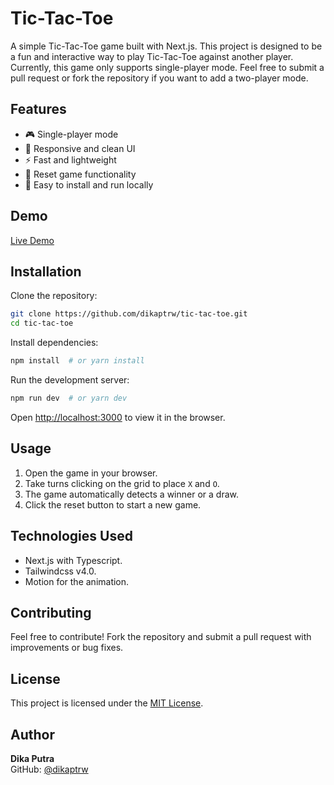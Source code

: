 # Tic-Tac-Toe

A simple Tic-Tac-Toe game built with Next.js. This project is designed to be a fun and interactive way to play Tic-Tac-Toe against another player. Currently, this game only supports single-player mode. Feel free to submit a pull request or fork the repository if you want to add a two-player mode.

## Features

- 🎮 Single-player mode
- 🎨 Responsive and clean UI
- ⚡ Fast and lightweight
- 🔄 Reset game functionality
- 🚀 Easy to install and run locally

## Demo

[Live Demo](https://tic-tac-toe.dikaptrw.com/)

## Installation

Clone the repository:

```bash
git clone https://github.com/dikaptrw/tic-tac-toe.git
cd tic-tac-toe
```

Install dependencies:

```bash
npm install  # or yarn install
```

Run the development server:

```bash
npm run dev  # or yarn dev
```

Open [http://localhost:3000](http://localhost:3000) to view it in the browser.

## Usage

1. Open the game in your browser.
2. Take turns clicking on the grid to place `X` and `O`.
3. The game automatically detects a winner or a draw.
4. Click the reset button to start a new game.

## Technologies Used

- Next.js with Typescript.
- Tailwindcss v4.0.
- Motion for the animation.

## Contributing

Feel free to contribute! Fork the repository and submit a pull request with improvements or bug fixes.

## License

This project is licensed under the [MIT License](LICENSE).

## Author

**Dika Putra**  
GitHub: [@dikaptrw](https://github.com/dikaptrw)

